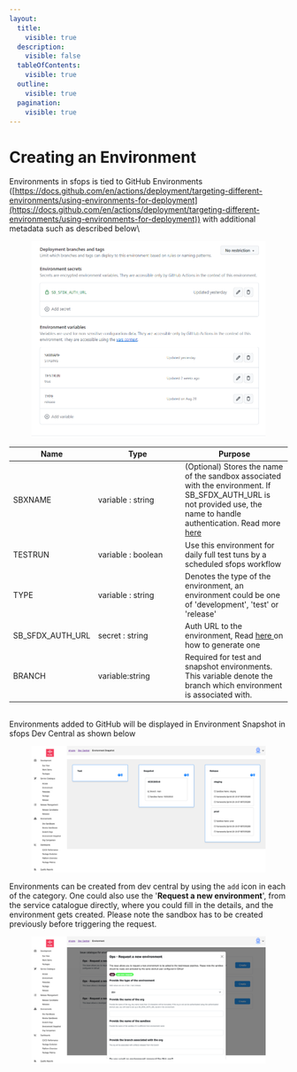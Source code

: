 ```yaml
---
layout:
  title:
    visible: true
  description:
    visible: false
  tableOfContents:
    visible: true
  outline:
    visible: true
  pagination:
    visible: true
---
```


# Creating an Environment

Environments in sfops is tied to GitHub Environments ([https://docs.github.com/en/actions/deployment/targeting-different-environments/using-environments-for-deployment](https://docs.github.com/en/actions/deployment/targeting-different-environments/using-environments-for-deployment)) with additional metadata such as described below\


<figure><img src="../.gitbook/assets/EnvVariables.png" alt=""><figcaption></figcaption></figure>

<table><thead><tr><th width="139">Name</th><th width="143.33333333333331">Type</th><th>Purpose</th></tr></thead><tbody><tr><td>SBXNAME</td><td>variable : string</td><td>(Optional) Stores the name of the sandbox associated with the environment. If SB_SFDX_AUTH_URL is not provided use, the name to handle authentication. Read more <a href="authenticating-to-environments.md">here</a></td></tr><tr><td>TESTRUN</td><td>variable : boolean</td><td>Use this environment for daily full test tuns by a scheduled sfops workflow</td></tr><tr><td>TYPE</td><td>variable : string</td><td>Denotes the type of the environment, an environment could be one of 'development', 'test' or 'release'</td></tr><tr><td>SB_SFDX_AUTH_URL</td><td>secret : string</td><td>Auth URL to the environment, Read <a href="authenticating-to-environments.md">here </a>on how to generate one</td></tr><tr><td>BRANCH</td><td>variable:string</td><td>Required for test and snapshot environments. This variable denote the branch which environment is associated with.</td></tr></tbody></table>

\
Environments added to GitHub will be displayed in Environment Snapshot in sfops Dev Central as shown below

<figure><img src="../.gitbook/assets/image (20).png" alt=""><figcaption></figcaption></figure>

Environments can be created from dev central by  using the `add` icon in each of the category. One could also use the    '**Request a new environment**', from the service catalogue directly, where you could fill in the details, and the environment gets created. Please note the sandbox has to be created previously before triggering the request.

<figure><img src="../.gitbook/assets/image (19).png" alt=""><figcaption></figcaption></figure>
